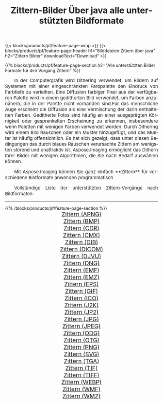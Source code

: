 ﻿---
title: Zittern-Bilder Über java alle unterstützten Bildformate 
weight: 3920
url: /de/java/dither 
lang: de
langdirlevel: 2
locales: zh-hans,ja,it,ru,de,es,fr,nl,id,lt,pl,pt,vi,tr,ko,zh-hant,ar,hi,th,sv,cs,uk,he
description: Mit Aspose.Imaging können Sie ganz einfach Zittern Bilder über java
---

{{< blocks/products/pf/feature-page-wrap >}}
{{< blocks/products/pf/feature-page-header h1="Bilddateien Zittern über java" h2="Zittern Bilder" downloadText="Download" >}}


{{% blocks/products/pf/feature-page-section  h2="Alle unterstützten Bilder Formate für den Vorgang Zittern" %}}
<p align="justify" style="text-indent:2em;font-size:15px;">
In der Computergrafik wird Dithering verwendet, um Bildern auf Systemen mit einer eingeschränkten Farbpalette den Eindruck von Farbtiefe zu verleihen. Eine Diffusion farbiger Pixel aus der verfügbaren Palette wird in einem geditherten Bild verwendet, um Farben anzunähern, die in der Palette nicht vorhanden sind.Für das menschliche Auge erscheint die Diffusion als eine Vermischung der darin enthaltenen Farben. Geditherte Fotos sind häufig an einer ausgeprägten Körnigkeit oder gesprenkelten Erscheinung zu erkennen, insbesondere wenn Paletten mit wenigen Farben verwendet werden. Durch Dithering wird einem Bild Rauschen oder ein Muster hinzugefügt, und das Muster ist häufig offensichtlich. Es hat sich gezeigt, dass unter diesen Bedingungen das durch blaues Rauschen verursachte Zittern am wenigsten störend und unattraktiv ist. Aspose.Imaging ermöglicht das Dithern Ihrer Bilder mit wenigen Algorithmen, die Sie nach Bedarf auswählen können.
</p>
<p align="justify" style="text-indent:2em;font-size:15px;">
Mit Aspose.Imaging können Sie ganz einfach **Zittern** für verschiedene Bildformate anwenden programmatisch
</p>
<p align="justify" style="text-indent:2em;font-size:15px;">
Vollständige Liste der unterstützten Zittern-Vorgänge nach Bildformaten:
</p>
<hr/>
{{% /blocks/products/pf/feature-page-section %}}
<div class="container-fluid productfamilypage bg-gray">
    <div class="convertypes bg-gray agp-content section">
        <div class="container">
		<div class="row other-converters" style="gap: 10px;font-size: 19px;text-align:center;">
		    <div class='col-md-2 other-converter remove-lp remove-rp'><a href="/imaging/de/java/dither/apng" style="padding:15px;">Zittern (APNG)</a></div><div class='col-md-2 other-converter remove-lp remove-rp'><a href="/imaging/de/java/dither/bmp" style="padding:15px;">Zittern (BMP)</a></div><div class='col-md-2 other-converter remove-lp remove-rp'><a href="/imaging/de/java/dither/cdr" style="padding:15px;">Zittern (CDR)</a></div><div class='col-md-2 other-converter remove-lp remove-rp'><a href="/imaging/de/java/dither/cmx" style="padding:15px;">Zittern (CMX)</a></div><div class='col-md-2 other-converter remove-lp remove-rp'><a href="/imaging/de/java/dither/dib" style="padding:15px;">Zittern (DIB)</a></div><div class='col-md-2 other-converter remove-lp remove-rp'><a href="/imaging/de/java/dither/dicom" style="padding:15px;">Zittern (DICOM)</a></div><div class='col-md-2 other-converter remove-lp remove-rp'><a href="/imaging/de/java/dither/djvu" style="padding:15px;">Zittern (DJVU)</a></div><div class='col-md-2 other-converter remove-lp remove-rp'><a href="/imaging/de/java/dither/dng" style="padding:15px;">Zittern (DNG)</a></div><div class='col-md-2 other-converter remove-lp remove-rp'><a href="/imaging/de/java/dither/emf" style="padding:15px;">Zittern (EMF)</a></div><div class='col-md-2 other-converter remove-lp remove-rp'><a href="/imaging/de/java/dither/emz" style="padding:15px;">Zittern (EMZ)</a></div><div class='col-md-2 other-converter remove-lp remove-rp'><a href="/imaging/de/java/dither/eps" style="padding:15px;">Zittern (EPS)</a></div><div class='col-md-2 other-converter remove-lp remove-rp'><a href="/imaging/de/java/dither/gif" style="padding:15px;">Zittern (GIF)</a></div><div class='col-md-2 other-converter remove-lp remove-rp'><a href="/imaging/de/java/dither/ico" style="padding:15px;">Zittern (ICO)</a></div><div class='col-md-2 other-converter remove-lp remove-rp'><a href="/imaging/de/java/dither/j2k" style="padding:15px;">Zittern (J2K)</a></div><div class='col-md-2 other-converter remove-lp remove-rp'><a href="/imaging/de/java/dither/jp2" style="padding:15px;">Zittern (JP2)</a></div><div class='col-md-2 other-converter remove-lp remove-rp'><a href="/imaging/de/java/dither/jpg" style="padding:15px;">Zittern (JPG)</a></div><div class='col-md-2 other-converter remove-lp remove-rp'><a href="/imaging/de/java/dither/jpeg" style="padding:15px;">Zittern (JPEG)</a></div><div class='col-md-2 other-converter remove-lp remove-rp'><a href="/imaging/de/java/dither/odg" style="padding:15px;">Zittern (ODG)</a></div><div class='col-md-2 other-converter remove-lp remove-rp'><a href="/imaging/de/java/dither/otg" style="padding:15px;">Zittern (OTG)</a></div><div class='col-md-2 other-converter remove-lp remove-rp'><a href="/imaging/de/java/dither/png" style="padding:15px;">Zittern (PNG)</a></div><div class='col-md-2 other-converter remove-lp remove-rp'><a href="/imaging/de/java/dither/svg" style="padding:15px;">Zittern (SVG)</a></div><div class='col-md-2 other-converter remove-lp remove-rp'><a href="/imaging/de/java/dither/tga" style="padding:15px;">Zittern (TGA)</a></div><div class='col-md-2 other-converter remove-lp remove-rp'><a href="/imaging/de/java/dither/tif" style="padding:15px;">Zittern (TIF)</a></div><div class='col-md-2 other-converter remove-lp remove-rp'><a href="/imaging/de/java/dither/tiff" style="padding:15px;">Zittern (TIFF)</a></div><div class='col-md-2 other-converter remove-lp remove-rp'><a href="/imaging/de/java/dither/webp" style="padding:15px;">Zittern (WEBP)</a></div><div class='col-md-2 other-converter remove-lp remove-rp'><a href="/imaging/de/java/dither/wmf" style="padding:15px;">Zittern (WMF)</a></div><div class='col-md-2 other-converter remove-lp remove-rp'><a href="/imaging/de/java/dither/wmz" style="padding:15px;">Zittern (WMZ)</a></div>
                </div>
        </div>
    </div>
</div>
<br/>
